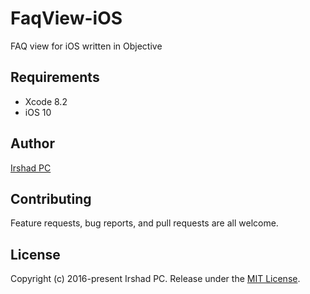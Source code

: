 # FaqView-iOS
FAQ view for iOS written in Objective

## Requirements

- Xcode 8.2
- iOS 10

## Author

[Irshad PC](https://twitter.com/irshadpc111)

## Contributing

Feature requests, bug reports, and pull requests are all welcome.

## License

Copyright (c) 2016-present Irshad PC. Release under the [MIT License](https://github.com/irshadpc/FaqView-iOS/blob/master/LICENSE).
